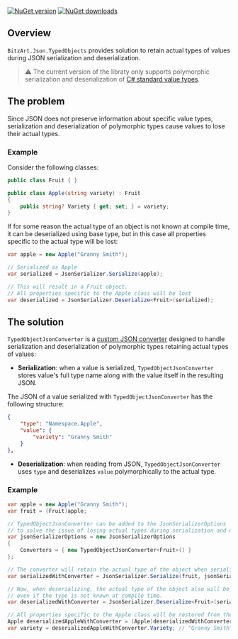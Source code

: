 [![NuGet version](https://img.shields.io/nuget/v/BitzArt.Json.TypedObjects.svg)](https://www.nuget.org/packages/BitzArt.Json.TypedObjects/)
[![NuGet downloads](https://img.shields.io/nuget/dt/BitzArt.Json.TypedObjects.svg)](https://www.nuget.org/packages/BitzArt.Json.TypedObjects/)

## Overview

`BitzArt.Json.TypedObjects` provides solution to retain actual types of values during JSON serialization and deserialization.

> ⚠️ The current version of the libraty only supports polymorphic serialization and deserialization of 
> [C# standard value types](https://learn.microsoft.com/en-us/dotnet/csharp/language-reference/language-specification/types).

## The problem 

Since JSON does not preserve information about specific value types, serialization and deserialization of polymorphic types cause values to lose their actual types.

### Example

Consider the following classes:

```csharp
public class Fruit { }

public class Apple(string variety) : Fruit
{
	public string? Variety { get; set; } = variety;
}
```

If for some reason the actual type of an object is not known at compile time, 
it can be deserialized using base type, but in this case all properties specific to the actual type will be lost:

```csharp
var apple = new Apple("Granny Smith");

// Serialized as Apple
var serialized = JsonSerializer.Serialize(apple);

// This will result in a Fruit object.
// All properties specific to the Apple class will be lost
var deserialized = JsonSerializer.Deserialize<Fruit>(serialized);
```

## The solution

`TypedObjectJsonConverter` is a [custom JSON converter](https://learn.microsoft.com/en-us/dotnet/standard/serialization/system-text-json/converters-how-to) 
designed to handle serialization and deserialization of polymorphic types retaining actual types of values:

 - __Serialization__: when a value is serialized, `TypedObjectJsonConverter` stores value's full type name along with the value itself in the resulting JSON. 
 
 The JSON of a value serialized with `TypedObjectJsonConverter` has the following structure:

```json
{
	"type": "Namespace.Apple",
	"value": {
		"variety": "Granny Smith"
	}
},
```

- __Deserialization__: when reading from JSON, `TypedObjectJsonConverter` uses `type` and deserializes `value` polymorphically to the actual type.

### Example

```csharp
var apple = new Apple("Granny Smith");
var fruit = (Fruit)apple; 

// TypedObjectJsonConverter can be added to the JsonSerializerOptions
// to solve the issue of losing actual types during serialization and deserialization.
var jsonSerializerOptions = new JsonSerializerOptions
{
	Converters = { new TypedObjectJsonConverter<Fruit>() }
};

// The converter will retain the actual type of the object when serializing
var serializedWithConverter = JsonSerializer.Serialize(fruit, jsonSerializerOptions);

// Now, when deserializing, the actual type of the object also will be retained,
// even if the type is not known at compile time.
var deserializedWithConverter = JsonSerializer.Deserialize<Fruit>(serializedWithConverter, jsonSerializerOptions);

// All properties specific to the Apple class will be restored from the JSON
Apple deserializedAppleWithConverter = (Apple)deserializedWithConverter!;
var variety = deserializedAppleWithConverter.Variety; // "Granny Smith"
```